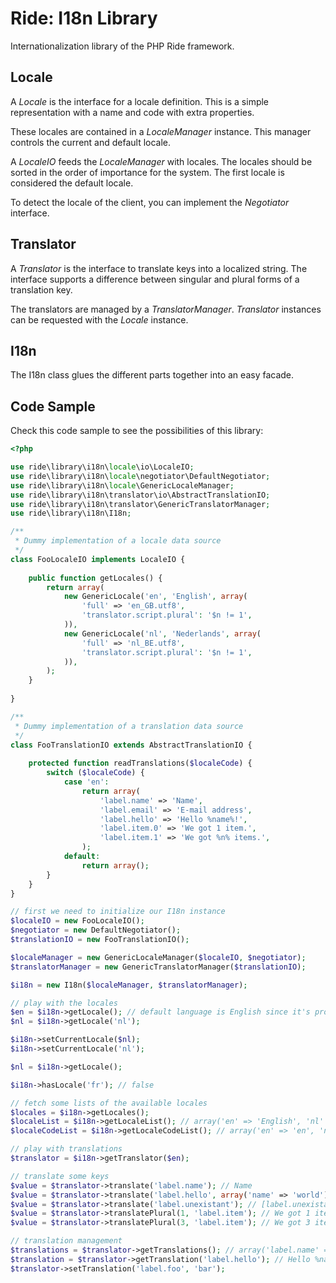 # Ride: I18n Library

Internationalization library of the PHP Ride framework.

## Locale

A _Locale_ is the interface for a locale definition.
This is a simple representation with a name and code with extra properties.

These locales are contained in a _LocaleManager_ instance.
This manager controls the current and default locale.

A _LocaleIO_ feeds the _LocaleManager_ with locales.
The locales should be sorted in the order of importance for the system.
The first locale is considered the default locale.

To detect the locale of the client, you can implement the _Negotiator_ interface.

## Translator

A _Translator_ is the interface to translate keys into a localized string.
The interface supports a difference between singular and plural forms of a translation key.

The translators are managed by a _TranslatorManager_.
_Translator_ instances can be requested with the _Locale_ instance.

## I18n

The I18n class glues the different parts together into an easy facade. 

## Code Sample

Check this code sample to see the possibilities of this library:

```php
<?php

use ride\library\i18n\locale\io\LocaleIO;
use ride\library\i18n\locale\negotiator\DefaultNegotiator;
use ride\library\i18n\locale\GenericLocaleManager;
use ride\library\i18n\translator\io\AbstractTranslationIO;
use ride\library\i18n\translator\GenericTranslatorManager;
use ride\library\i18n\I18n;

/**
 * Dummy implementation of a locale data source
 */
class FooLocaleIO implements LocaleIO {
    
    public function getLocales() {
        return array(
            new GenericLocale('en', 'English', array(
                'full' => 'en_GB.utf8',
                'translator.script.plural': '$n != 1',
            )),
            new GenericLocale('nl', 'Nederlands', array(
                'full' => 'nl_BE.utf8',
                'translator.script.plural': '$n != 1',
            )),
        );
    }
    
}

/**
 * Dummy implementation of a translation data source
 */
class FooTranslationIO extends AbstractTranslationIO {
    
    protected function readTranslations($localeCode) {
        switch ($localeCode) {
            case 'en':
                return array(
                    'label.name' => 'Name',
                    'label.email' => 'E-mail address',
                    'label.hello' => 'Hello %name%!',
                    'label.item.0' => 'We got 1 item.',
                    'label.item.1' => 'We got %n% items.',
                );
            default:
                return array();
        } 
    }
}

// first we need to initialize our I18n instance
$localeIO = new FooLocaleIO(); 
$negotiator = new DefaultNegotiator();
$translationIO = new FooTranslationIO();

$localeManager = new GenericLocaleManager($localeIO, $negotiator);
$translatorManager = new GenericTranslatorManager($translationIO);

$i18n = new I18n($localeManager, $translatorManager);

// play with the locales
$en = $i18n->getLocale(); // default language is English since it's provided first by the locale IO
$nl = $i18n->getLocale('nl');

$i18n->setCurrentLocale($nl);
$i18n->setCurrentLocale('nl');

$nl = $i18n->getLocale();

$i18n->hasLocale('fr'); // false

// fetch some lists of the available locales
$locales = $i18n->getLocales();
$localeList = $i18n->getLocaleList(); // array('en' => 'English', 'nl' => 'Nederlands')
$localeCodeList = $i18n->getLocaleCodeList(); // array('en' => 'en', 'nl' => 'nl')

// play with translations
$translator = $i18n->getTranslator($en);

// translate some keys
$value = $translator->translate('label.name'); // Name
$value = $translator->translate('label.hello', array('name' => 'world'); // Hello world!
$value = $translator->translate('label.unexistant'); // [label.unexistant]
$value = $translator->translatePlural(1, 'label.item'); // We got 1 item. 
$value = $translator->translatePlural(3, 'label.item'); // We got 3 items. 

// translation management
$translations = $translator->getTranslations(); // array('label.name' => 'Name', 'label.email' => 'E-mail address', ...)
$translation = $translator->getTranslation('label.hello'); // Hello %name%!
$translator->setTranslation('label.foo', 'bar');
